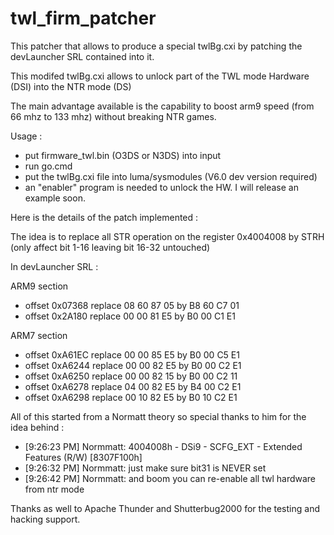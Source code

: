# twl_firm_patcher

This patcher that allows to produce a special twlBg.cxi by patching the devLauncher SRL contained into it.

This modifed twlBg.cxi allows to unlock part of the TWL mode Hardware (DSI) into the NTR mode (DS)

The main advantage available is the capability to boost arm9 speed (from 66 mhz to 133 mhz) without breaking NTR games.

Usage :
- put firmware_twl.bin (O3DS or N3DS) into input
- run go.cmd
- put the twlBg.cxi file into luma/sysmodules (V6.0 dev version required)
- an "enabler" program is needed to unlock the HW. I will release an example soon.

Here is the details of the patch implemented :

The idea is to replace all STR operation on the register 0x4004008 by STRH (only affect bit 1-16 leaving bit 16-32 untouched)

In devLauncher SRL :

ARM9 section
- offset 0x07368 replace 08 60 87 05 by B8 60 C7 01
- offset 0x2A180 replace 00 00 81 E5 by B0 00 C1 E1

ARM7 section
- offset 0xA61EC replace 00 00 85 E5 by B0 00 C5 E1
- offset 0xA6244 replace 00 00 82 E5 by B0 00 C2 E1
- offset 0xA6250 replace 00 00 82 15 by B0 00 C2 11
- offset 0xA6278 replace 04 00 82 E5 by B4 00 C2 E1
- offset 0xA6298 replace 00 10 82 E5 by B0 10 C2 E1

All of this started from a Normatt theory so special thanks to him for the idea behind :
- [9:26:23 PM] Normmatt: 4004008h - DSi9 - SCFG_EXT - Extended Features (R/W) [8307F100h]
- [9:26:32 PM] Normmatt: just make sure bit31 is NEVER set
- [9:26:42 PM] Normmatt: and boom you can re-enable all twl hardware from ntr mode

Thanks as well to Apache Thunder and Shutterbug2000 for the testing and hacking support.
 
